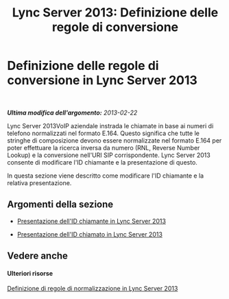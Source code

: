 ﻿---
title: 'Lync Server 2013: Definizione delle regole di conversione'
TOCTitle: Definizione delle regole di conversione
ms:assetid: 4f6b975a-77e6-474c-9171-b139d84138c2
ms:mtpsurl: https://technet.microsoft.com/it-it/library/Gg398322(v=OCS.15)
ms:contentKeyID: 49300527
ms.date: 08/24/2015
mtps_version: v=OCS.15
ms.translationtype: HT
---

# Definizione delle regole di conversione in Lync Server 2013

 

_**Ultima modifica dell'argomento:** 2013-02-22_

Lync Server 2013VoIP aziendale instrada le chiamate in base ai numeri di telefono normalizzati nel formato E.164. Questo significa che tutte le stringhe di composizione devono essere normalizzate nel formato E.164 per poter effettuare la ricerca inversa da numero (RNL, Reverse Number Lookup) e la conversione nell'URI SIP corrispondente. Lync Server 2013 consente di modificare l'ID chiamante e la presentazione di questo.

In questa sezione viene descritto come modificare l'ID chiamante e la relativa presentazione.

## Argomenti della sezione

  - [Presentazione dell'ID chiamante in Lync Server 2013](lync-server-2013-caller-id-presentation.md)

  - [Presentazione dell'ID chiamato in Lync Server 2013](lync-server-2013-called-id-presentation.md)

## Vedere anche

#### Ulteriori risorse

[Definizione di regole di normalizzazione in Lync Server 2013](lync-server-2013-defining-normalization-rules.md)

